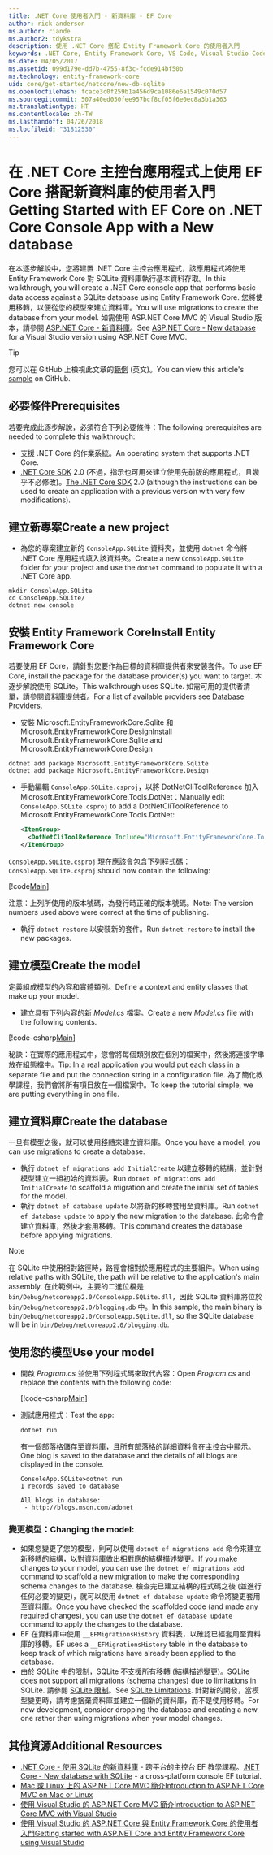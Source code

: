 ```yaml
---
title: .NET Core 使用者入門 - 新資料庫 - EF Core
author: rick-anderson
ms.author: riande
ms.author2: tdykstra
description: 使用 .NET Core 搭配 Entity Framework Core 的使用者入門
keywords: .NET Core, Entity Framework Core, VS Code, Visual Studio Code, Mac, Linux
ms.date: 04/05/2017
ms.assetid: 099d179e-dd7b-4755-8f3c-fcde914bf50b
ms.technology: entity-framework-core
uid: core/get-started/netcore/new-db-sqlite
ms.openlocfilehash: fcace3c0f259b1a456d9ca1086e6a1549c070d57
ms.sourcegitcommit: 507a40ed050fee957bcf8cf05f6e0ec8a3b1a363
ms.translationtype: HT
ms.contentlocale: zh-TW
ms.lasthandoff: 04/26/2018
ms.locfileid: "31812530"
---
```

# <a name="getting-started-with-ef-core-on-net-core-console-app-with-a-new-database"></a><span data-ttu-id="d3e29-104">在 .NET Core 主控台應用程式上使用 EF Core 搭配新資料庫的使用者入門</span><span class="sxs-lookup"><span data-stu-id="d3e29-104">Getting Started with EF Core on .NET Core Console App with a New database</span></span>

<span data-ttu-id="d3e29-105">在本逐步解說中，您將建置 .NET Core 主控台應用程式，該應用程式將使用 Entity Framework Core 對 SQLite 資料庫執行基本資料存取。</span><span class="sxs-lookup"><span data-stu-id="d3e29-105">In this walkthrough, you will create a .NET Core console app that performs basic data access against a SQLite database using Entity Framework Core.</span></span> <span data-ttu-id="d3e29-106">您將使用移轉，以便從您的模型來建立資料庫。</span><span class="sxs-lookup"><span data-stu-id="d3e29-106">You will use migrations to create the database from your model.</span></span> <span data-ttu-id="d3e29-107">如需使用 ASP.NET Core MVC 的 Visual Studio 版本，請參閱 [ASP.NET Core - 新資料庫](xref:core/get-started/aspnetcore/new-db)。</span><span class="sxs-lookup"><span data-stu-id="d3e29-107">See [ASP.NET Core - New database](xref:core/get-started/aspnetcore/new-db) for a Visual Studio version using ASP.NET Core MVC.</span></span>

> [!TIP]  
> <span data-ttu-id="d3e29-108">您可以在 GitHub 上檢視此文章的[範例](https://github.com/aspnet/EntityFramework.Docs/tree/master/samples/core/GetStarted/NetCore/ConsoleApp.SQLite) \(英文\)。</span><span class="sxs-lookup"><span data-stu-id="d3e29-108">You can view this article's [sample](https://github.com/aspnet/EntityFramework.Docs/tree/master/samples/core/GetStarted/NetCore/ConsoleApp.SQLite) on GitHub.</span></span>

## <a name="prerequisites"></a><span data-ttu-id="d3e29-109">必要條件</span><span class="sxs-lookup"><span data-stu-id="d3e29-109">Prerequisites</span></span>

<span data-ttu-id="d3e29-110">若要完成此逐步解說，必須符合下列必要條件：</span><span class="sxs-lookup"><span data-stu-id="d3e29-110">The following prerequisites are needed to complete this walkthrough:</span></span>
* <span data-ttu-id="d3e29-111">支援 .NET Core 的作業系統。</span><span class="sxs-lookup"><span data-stu-id="d3e29-111">An operating system that supports .NET Core.</span></span>
* <span data-ttu-id="d3e29-112">[.NET Core SDK](https://www.microsoft.com/net/core) 2.0 (不過，指示也可用來建立使用先前版的應用程式，且幾乎不必修改)。</span><span class="sxs-lookup"><span data-stu-id="d3e29-112">[The .NET Core SDK](https://www.microsoft.com/net/core) 2.0 (although the instructions can be used to create an application with a previous version with very few modifications).</span></span>

## <a name="create-a-new-project"></a><span data-ttu-id="d3e29-113">建立新專案</span><span class="sxs-lookup"><span data-stu-id="d3e29-113">Create a new project</span></span>

* <span data-ttu-id="d3e29-114">為您的專案建立新的 `ConsoleApp.SQLite` 資料夾，並使用 `dotnet` 命令將 .NET Core 應用程式填入該資料夾。</span><span class="sxs-lookup"><span data-stu-id="d3e29-114">Create a new `ConsoleApp.SQLite` folder for your project and use the `dotnet` command to populate it with a .NET Core app.</span></span>

``` Console
mkdir ConsoleApp.SQLite
cd ConsoleApp.SQLite/
dotnet new console
```

## <a name="install-entity-framework-core"></a><span data-ttu-id="d3e29-115">安裝 Entity Framework Core</span><span class="sxs-lookup"><span data-stu-id="d3e29-115">Install Entity Framework Core</span></span>

<span data-ttu-id="d3e29-116">若要使用 EF Core，請針對您要作為目標的資料庫提供者來安裝套件。</span><span class="sxs-lookup"><span data-stu-id="d3e29-116">To use EF Core, install the package for the database provider(s) you want to target.</span></span> <span data-ttu-id="d3e29-117">本逐步解說使用 SQLite。</span><span class="sxs-lookup"><span data-stu-id="d3e29-117">This walkthrough uses SQLite.</span></span> <span data-ttu-id="d3e29-118">如需可用的提供者清單，請參閱[資料庫提供者](../../providers/index.md)。</span><span class="sxs-lookup"><span data-stu-id="d3e29-118">For a list of available providers see [Database Providers](../../providers/index.md).</span></span>

* <span data-ttu-id="d3e29-119">安裝 Microsoft.EntityFrameworkCore.Sqlite 和 Microsoft.EntityFrameworkCore.Design</span><span class="sxs-lookup"><span data-stu-id="d3e29-119">Install Microsoft.EntityFrameworkCore.Sqlite and Microsoft.EntityFrameworkCore.Design</span></span>

``` Console
dotnet add package Microsoft.EntityFrameworkCore.Sqlite
dotnet add package Microsoft.EntityFrameworkCore.Design
```

* <span data-ttu-id="d3e29-120">手動編輯 `ConsoleApp.SQLite.csproj`，以將 DotNetCliToolReference 加入 Microsoft.EntityFrameworkCore.Tools.DotNet：</span><span class="sxs-lookup"><span data-stu-id="d3e29-120">Manually edit `ConsoleApp.SQLite.csproj` to add a DotNetCliToolReference to Microsoft.EntityFrameworkCore.Tools.DotNet:</span></span>

  ``` xml
  <ItemGroup>
    <DotNetCliToolReference Include="Microsoft.EntityFrameworkCore.Tools.DotNet" Version="2.0.0" />
  </ItemGroup>
  ```

<span data-ttu-id="d3e29-121">`ConsoleApp.SQLite.csproj` 現在應該會包含下列程式碼：</span><span class="sxs-lookup"><span data-stu-id="d3e29-121">`ConsoleApp.SQLite.csproj` should now contain the following:</span></span>

[!code[Main](../../../../samples/core/GetStarted/NetCore/ConsoleApp.SQLite/ConsoleApp.SQLite.csproj)]

 <span data-ttu-id="d3e29-122">注意：上列所使用的版本號碼，為發行時正確的版本號碼。</span><span class="sxs-lookup"><span data-stu-id="d3e29-122">Note: The version numbers used above were correct at the time of publishing.</span></span>

*  <span data-ttu-id="d3e29-123">執行 `dotnet restore` 以安裝新的套件。</span><span class="sxs-lookup"><span data-stu-id="d3e29-123">Run `dotnet restore` to install the new packages.</span></span>

## <a name="create-the-model"></a><span data-ttu-id="d3e29-124">建立模型</span><span class="sxs-lookup"><span data-stu-id="d3e29-124">Create the model</span></span>

<span data-ttu-id="d3e29-125">定義組成模型的內容和實體類別。</span><span class="sxs-lookup"><span data-stu-id="d3e29-125">Define a context and entity classes that make up your model.</span></span>

* <span data-ttu-id="d3e29-126">建立具有下列內容的新 *Model.cs* 檔案。</span><span class="sxs-lookup"><span data-stu-id="d3e29-126">Create a new *Model.cs* file with the following contents.</span></span>

[!code-csharp[Main](../../../../samples/core/GetStarted/NetCore/ConsoleApp.SQLite/Model.cs)]

<span data-ttu-id="d3e29-127">秘訣：在實際的應用程式中，您會將每個類別放在個別的檔案中，然後將連接字串放在組態檔中。</span><span class="sxs-lookup"><span data-stu-id="d3e29-127">Tip: In a real application you would put each class in a separate file and put the connection string in a configuration file.</span></span> <span data-ttu-id="d3e29-128">為了簡化教學課程，我們會將所有項目放在一個檔案中。</span><span class="sxs-lookup"><span data-stu-id="d3e29-128">To keep the tutorial simple, we are putting everything in one file.</span></span>

## <a name="create-the-database"></a><span data-ttu-id="d3e29-129">建立資料庫</span><span class="sxs-lookup"><span data-stu-id="d3e29-129">Create the database</span></span>

<span data-ttu-id="d3e29-130">一旦有模型之後，就可以使用[移轉](https://docs.microsoft.com/aspnet/core/data/ef-mvc/migrations#introduction-to-migrations)來建立資料庫。</span><span class="sxs-lookup"><span data-stu-id="d3e29-130">Once you have a model, you can use [migrations](https://docs.microsoft.com/aspnet/core/data/ef-mvc/migrations#introduction-to-migrations) to create a database.</span></span>

* <span data-ttu-id="d3e29-131">執行 `dotnet ef migrations add InitialCreate` 以建立移轉的結構，並針對模型建立一組初始的資料表。</span><span class="sxs-lookup"><span data-stu-id="d3e29-131">Run `dotnet ef migrations add InitialCreate` to scaffold a migration and create the initial set of tables for the model.</span></span>
* <span data-ttu-id="d3e29-132">執行 `dotnet ef database update` 以將新的移轉套用至資料庫。</span><span class="sxs-lookup"><span data-stu-id="d3e29-132">Run `dotnet ef database update` to apply the new migration to the database.</span></span> <span data-ttu-id="d3e29-133">此命令會建立資料庫，然後才套用移轉。</span><span class="sxs-lookup"><span data-stu-id="d3e29-133">This command creates the database before applying migrations.</span></span>

> [!NOTE]  
> <span data-ttu-id="d3e29-134">在 SQLite 中使用相對路徑時，路徑會相對於應用程式的主要組件。</span><span class="sxs-lookup"><span data-stu-id="d3e29-134">When using relative paths with SQLite, the path will be relative to the application's main assembly.</span></span> <span data-ttu-id="d3e29-135">在此範例中，主要的二進位檔是 `bin/Debug/netcoreapp2.0/ConsoleApp.SQLite.dll`，因此 SQLite 資料庫將位於 `bin/Debug/netcoreapp2.0/blogging.db` 中。</span><span class="sxs-lookup"><span data-stu-id="d3e29-135">In this sample, the main binary is `bin/Debug/netcoreapp2.0/ConsoleApp.SQLite.dll`, so the SQLite database will be in `bin/Debug/netcoreapp2.0/blogging.db`.</span></span>

## <a name="use-your-model"></a><span data-ttu-id="d3e29-136">使用您的模型</span><span class="sxs-lookup"><span data-stu-id="d3e29-136">Use your model</span></span>

* <span data-ttu-id="d3e29-137">開啟 *Program.cs* 並使用下列程式碼來取代內容：</span><span class="sxs-lookup"><span data-stu-id="d3e29-137">Open *Program.cs* and replace the contents with the following code:</span></span>

  [!code-csharp[Main](../../../../samples/core/GetStarted/NetCore/ConsoleApp.SQLite/Program.cs)]

* <span data-ttu-id="d3e29-138">測試應用程式：</span><span class="sxs-lookup"><span data-stu-id="d3e29-138">Test the app:</span></span>

  `dotnet run`

  <span data-ttu-id="d3e29-139">有一個部落格儲存至資料庫，且所有部落格的詳細資料會在主控台中顯示。</span><span class="sxs-lookup"><span data-stu-id="d3e29-139">One blog is saved to the database and the details of all blogs are displayed in the console.</span></span>

  ``` Console
  ConsoleApp.SQLite>dotnet run
  1 records saved to database

  All blogs in database:
   - http://blogs.msdn.com/adonet
  ```

### <a name="changing-the-model"></a><span data-ttu-id="d3e29-140">變更模型：</span><span class="sxs-lookup"><span data-stu-id="d3e29-140">Changing the model:</span></span>

- <span data-ttu-id="d3e29-141">如果您變更了您的模型，則可以使用 `dotnet ef migrations add` 命令來建立新[移轉](https://docs.microsoft.com/aspnet/core/data/ef-mvc/migrations#introduction-to-migrations)的結構，以對資料庫做出相對應的結構描述變更。</span><span class="sxs-lookup"><span data-stu-id="d3e29-141">If you make changes to your model, you can use the `dotnet ef migrations add` command to scaffold a new [migration](https://docs.microsoft.com/aspnet/core/data/ef-mvc/migrations#introduction-to-migrations)  to make the corresponding schema changes to the database.</span></span> <span data-ttu-id="d3e29-142">檢查完已建立結構的程式碼之後 (並進行任何必要的變更)，就可以使用 `dotnet ef database update` 命令將變更套用至資料庫。</span><span class="sxs-lookup"><span data-stu-id="d3e29-142">Once you have checked the scaffolded code (and made any required changes), you can use the `dotnet ef database update` command to apply the changes to the database.</span></span>
- <span data-ttu-id="d3e29-143">EF 在資料庫中使用 `__EFMigrationsHistory` 資料表，以確認已經套用至資料庫的移轉。</span><span class="sxs-lookup"><span data-stu-id="d3e29-143">EF uses a `__EFMigrationsHistory` table in the database to keep track of which migrations have already been applied to the database.</span></span>
- <span data-ttu-id="d3e29-144">由於 SQLite 中的限制，SQLite 不支援所有移轉 (結構描述變更)。</span><span class="sxs-lookup"><span data-stu-id="d3e29-144">SQLite does not support all migrations (schema changes) due to limitations in SQLite.</span></span> <span data-ttu-id="d3e29-145">請參閱 [SQLite 限制](../../providers/sqlite/limitations.md)。</span><span class="sxs-lookup"><span data-stu-id="d3e29-145">See [SQLite Limitations](../../providers/sqlite/limitations.md).</span></span> <span data-ttu-id="d3e29-146">針對新的開發，當模型變更時，請考慮捨棄資料庫並建立一個新的資料庫，而不是使用移轉。</span><span class="sxs-lookup"><span data-stu-id="d3e29-146">For new development, consider dropping the database and creating a new one rather than using migrations when your model changes.</span></span>

## <a name="additional-resources"></a><span data-ttu-id="d3e29-147">其他資源</span><span class="sxs-lookup"><span data-stu-id="d3e29-147">Additional Resources</span></span>

* <span data-ttu-id="d3e29-148">[.NET Core - 使用 SQLite 的新資料庫](xref:core/get-started/netcore/new-db-sqlite) - 跨平台的主控台 EF 教學課程。</span><span class="sxs-lookup"><span data-stu-id="d3e29-148">[.NET Core - New database with SQLite](xref:core/get-started/netcore/new-db-sqlite) -  a cross-platform console EF tutorial.</span></span>
* [<span data-ttu-id="d3e29-149">Mac 或 Linux 上的 ASP.NET Core MVC 簡介</span><span class="sxs-lookup"><span data-stu-id="d3e29-149">Introduction to ASP.NET Core MVC on Mac or Linux</span></span>](https://docs.microsoft.com/aspnet/core/tutorials/first-mvc-app-xplat/index)
* [<span data-ttu-id="d3e29-150">使用 Visual Studio 的 ASP.NET Core MVC 簡介</span><span class="sxs-lookup"><span data-stu-id="d3e29-150">Introduction to ASP.NET Core MVC with Visual Studio</span></span>](https://docs.microsoft.com/aspnet/core/tutorials/first-mvc-app/index)
* [<span data-ttu-id="d3e29-151">使用 Visual Studio 的 ASP.NET Core 與 Entity Framework Core 的使用者入門</span><span class="sxs-lookup"><span data-stu-id="d3e29-151">Getting started with ASP.NET Core and Entity Framework Core using Visual Studio</span></span>](https://docs.microsoft.com/aspnet/core/data/ef-mvc/index)
